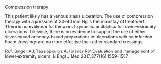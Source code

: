 Compression therapy

This patient likely has a venous stasis ulceration. The use of compression therapy with a pressure of 30–40 mm Hg is the mainstay of treatment. There is no evidence for the use of systemic antibiotics for lower-extremity ulcerations. Likewise, there is no evidence to support the use of either silver-based or honey-based preparations in ulcerations with no infection. Foam dressings are no more effective than other standard dressings.

Ref: Singer AJ, Tassiopoulos A, Kirsner RS: Evaluation and management of lower-extremity ulcers. N Engl J Med 2017;377(16):1559-1567.
